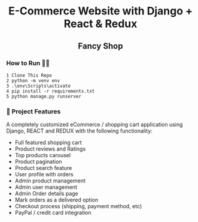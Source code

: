 <h1 align=center>E-Commerce Website with Django + React & Redux</h1>
<h2 align=center>Fancy Shop</h2>

### How to Run 🏃‍♀️

```shell
1 Clone This Repo 
2 python -m venv env
3 .\env\Scripts\activate
4 pip install -r requirements.txt 
5 python manage.py runserver

```

### 🚀 Project Features

A completely customized eCommerce / shopping cart application using Django, REACT and REDUX with the following functionality:

- Full featured shopping cart
- Product reviews and Ratings
- Top products carousel
- Product pagination
- Product search feature
- User profile with orders
- Admin product management
- Admin user management
- Admin Order details page
- Mark orders as a delivered option
- Checkout process (shipping, payment method, etc)
- PayPal / credit card integration
